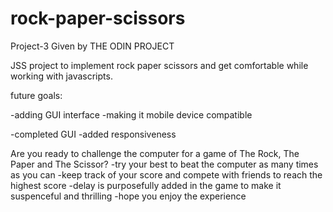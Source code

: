 # rock-paper-scissors

Project-3 
Given by THE ODIN PROJECT


JSS project to implement rock paper scissors and get comfortable while working with javascripts.

future goals:

-adding GUI interface
-making it mobile device compatible

-completed GUI
-added responsiveness

Are you ready to challenge the computer for a game of The Rock, The Paper and The Scissor?
-try your best to beat the computer as many times as you can
-keep track of your score and compete with friends to reach the highest score
-delay is purposefully added in the game to make it suspenceful and thrilling
-hope you enjoy the experience